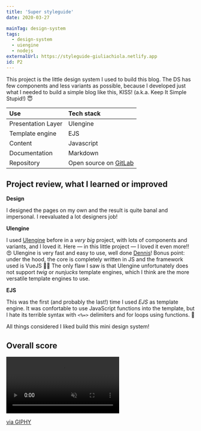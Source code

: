 ```yaml
---
title: 'Super styleguide'
date: 2020-03-27

mainTag: design-system
tags:
  - design-system
  - uiengine
  - nodejs
externalUrl: https://styleguide-giuliachiola.netlify.app
id: P2
---
```


This project is the little design system I used to build this blog.
The DS has few components and less variants as possible, because I developed just what I needed to build a simple blog like this, KISS! (a.k.a. Keep It Simple Stupid!) 😇


| Use                | Tech stack                 |
|:-------------------|:---------------------------|
| Presentation Layer | UIengine                   |
| Template engine    | EJS                        |
| Content            | Javascript                 |
| Documentation      | Markdown                   |
| Repository         | Open source on [GitLab](https://gitlab.com/giuliach/super-styleguide) |

## Project review, what I learned or improved

**Design**

I designed the pages on my own and the result is quite banal and impersonal. I reevaluated a lot designers job!

**UIengine**

I used [UIengine](https://github.com/dennisreimann/uiengine) before in a _very big_ project, with lots of components and variants, and I loved it. Here — in this little project — I loved it even more!! 😍 UIengine is very fast and easy to use, well done [Dennis](https://github.com/dennisreimann)! Bonus point: under the hood, the core is completely written in JS and the framework used is VueJS 🙌🏻 The only flaw I saw is that UIengine unfortunately does not support _twig_ or _nunjucks_ template engines, which I think are the more versatile template engines to use.

**EJS**

This was the first (and probably the last!) time I used _EJS_ as template engine. It was confortable to use JavaScript functions into the template, but I hate its terrible syntax with `<%=>` delimiters and for loops using functions. 🤢

All things considered I liked build this mini design system!

## Overall score

<div class="s-giphy s-giphy--medium-d">
  <video autoplay loop muted playsinline>
    <source src="https://i.giphy.com/media/62PP2yEIAZF6g/giphy.mp4" type="video/mp4">
  </video>
  <p><a href="https://giphy.com/gifs/swag-80s-sunglasses-62PP2yEIAZF6g">via GIPHY</a></p>
</div>
